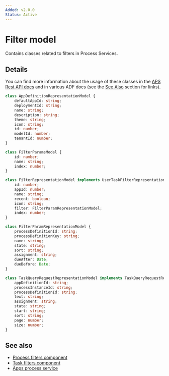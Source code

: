 ```yaml
---
Added: v2.0.0
Status: Active
---
```


# Filter model

Contains classes related to filters in Process Services.

## Details

You can find more information about the usage of these classes in the
[APS Rest API docs](https://github.com/Alfresco/alfresco-js-api/tree/master/src/alfresco-activiti-rest-api)
and in various ADF docs (see the [See Also](#see-also) section for links).

```ts
class AppDefinitionRepresentationModel {
    defaultAppId: string;
    deploymentId: string;
    name: string;
    description: string;
    theme: string;
    icon: string;
    id: number;
    modelId: number;
    tenantId: number;
}

class FilterParamsModel {
    id: number;
    name: string;
    index: number;
}

class FilterRepresentationModel implements UserTaskFilterRepresentation {
    id: number;
    appId: number;
    name: string;
    recent: boolean;
    icon: string;
    filter: FilterParamRepresentationModel;
    index: number;
}

class FilterParamRepresentationModel {
    processDefinitionId: string;
    processDefinitionKey: string;
    name: string;
    state: string;
    sort: string;
    assignment: string;
    dueAfter: Date;
    dueBefore: Date;
}

class TaskQueryRequestRepresentationModel implements TaskQueryRequestRepresentation {
    appDefinitionId: string;
    processInstanceId: string;
    processDefinitionId: string;
    text: string;
    assignment: string;
    state: string;
    start: string;
    sort: string;
    page: number;
    size: number;
}
```

## See also

-   [Process filters component](process-filters.component.md)
-   [Task filters component](task-filters.component.md)
-   [Apps process service](../core/apps-process.service.md)
